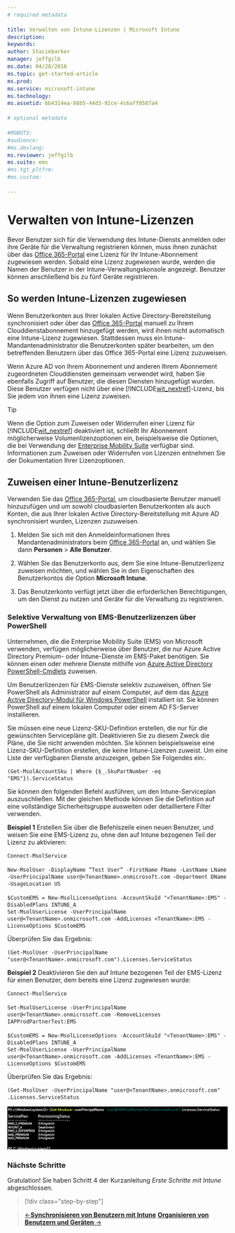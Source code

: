 ```yaml
---
# required metadata

title: Verwalten von Intune-Lizenzen | Microsoft Intune
description:
keywords:
author: Staciebarker
manager: jeffgilb
ms.date: 04/28/2016
ms.topic: get-started-article
ms.prod:
ms.service: microsoft-intune
ms.technology:
ms.assetid: bb4314ea-88b5-44d3-92ce-4c6aff0587a4

# optional metadata

#ROBOTS:
#audience:
#ms.devlang:
ms.reviewer: jeffgilb
ms.suite: ems
#ms.tgt_pltfrm:
#ms.custom:

---
```


# Verwalten von Intune-Lizenzen
Bevor Benutzer sich für die Verwendung des Intune-Diensts anmelden oder ihre Geräte für die Verwaltung registrieren können, muss ihnen zunächst über das [Office 365-Portal](http://go.microsoft.com/fwlink/p/?LinkId=698854) eine Lizenz für Ihr Intune-Abonnement zugewiesen werden. Sobald eine Lizenz zugewiesen wurde, werden die Namen der Benutzer in der Intune-Verwaltungskonsole angezeigt. Benutzer können anschließend bis zu fünf Geräte registrieren.

## So werden Intune-Lizenzen zugewiesen
Wenn Benutzerkonten aus Ihrer lokalen Active Directory-Bereitstellung synchronisiert oder über das [Office 365-Portal](http://go.microsoft.com/fwlink/p/?LinkId=698854) manuell zu Ihrem Clouddienstabonnement hinzugefügt werden, wird ihnen nicht automatisch eine Intune-Lizenz zugewiesen. Stattdessen muss ein Intune-Mandantenadministrator die Benutzerkonten später bearbeiten, um den betreffenden Benutzern über das Office 365-Portal eine Lizenz zuzuweisen.

Wenn Azure AD von Ihrem Abonnement und anderen Ihrem Abonnement zugeordneten Clouddiensten gemeinsam verwendet wird, haben Sie ebenfalls Zugriff auf Benutzer, die diesen Diensten hinzugefügt wurden. Diese Benutzer verfügen nicht über eine [!INCLUDE[wit_nextref](../includes/wit_nextref_md.md)]-Lizenz, bis Sie jedem von ihnen eine Lizenz zuweisen.

> [!TIP]
> Wenn die Option zum Zuweisen oder Widerrufen einer Lizenz für [!INCLUDE[wit_nextref](../includes/wit_nextref_md.md)] deaktiviert ist, schließt Ihr Abonnement möglicherweise Volumenlizenzoptionen ein, beispielsweise die Optionen, die bei Verwendung der [Enterprise Mobility Suite](https://www.microsoft.com/en-us/server-cloud/enterprise-mobility/overview.aspx) verfügbar sind. Informationen zum Zuweisen oder Widerrufen von Lizenzen entnehmen Sie der Dokumentation Ihrer Lizenzoptionen.

## Zuweisen einer Intune-Benutzerlizenz

Verwenden Sie das [Office 365-Portal](http://go.microsoft.com/fwlink/p/?LinkId=698854), um cloudbasierte Benutzer manuell hinzuzufügen und um sowohl cloudbasierten Benutzerkonten als auch Konten, die aus Ihrer lokalen Active Directory-Bereitstellung mit Azure AD synchronisiert wurden, Lizenzen zuzuweisen.

1.  Melden Sie sich mit den Anmeldeinformationen Ihres Mandantenadministrators beim [Office 365-Portal](http://go.microsoft.com/fwlink/p/?LinkId=698854) an, und wählen Sie dann **Personen** > **Alle Benutzer**.

2.  Wählen Sie das Benutzerkonto aus, dem Sie eine Intune-Benutzerlizenz zuweisen möchten, und wählen Sie in den Eigenschaften des Benutzerkontos die Option **Microsoft Intune**.

3.  Das Benutzerkonto verfügt jetzt über die erforderlichen Berechtigungen, um den Dienst zu nutzen und Geräte für die Verwaltung zu registrieren.

### Selektive Verwaltung von EMS-Benutzerlizenzen über PowerShell
Unternehmen, die die Enterprise Mobility Suite (EMS) von Microsoft verwenden, verfügen möglicherweise über Benutzer, die nur Azure Active Directory Premium- oder Intune-Dienste im EMS-Paket benötigen. Sie können einen oder mehrere Dienste mithilfe von [Azure Active Directory PowerShell-Cmdlets](https://msdn.microsoft.com/library/jj151815.aspx) zuweisen. 

Um Benutzerlizenzen für EMS-Dienste selektiv zuzuweisen, öffnen Sie PowerShell als Administrator auf einem Computer, auf dem das [Azure Active Directory-Modul für Windows PowerShell](https://msdn.microsoft.com/library/jj151815.aspx#bkmk_installmodule) installiert ist. Sie können PowerShell auf einem lokalen Computer oder einem AD FS-Server installieren.

Sie müssen eine neue Lizenz-SKU-Definition erstellen, die nur für die gewünschten Servicepläne gilt. Deaktivieren Sie zu diesem Zweck die Pläne, die Sie nicht anwenden möchten. Sie können beispielsweise eine Lizenz-SKU-Definition erstellen, die keine Intune-Lizenzen zuweist. Um eine Liste der verfügbaren Dienste anzuzeigen, geben Sie Folgendes ein:.
 
    (Get-MsolAccountSku | Where {$_.SkuPartNumber -eq "EMS"}).ServiceStatus 

Sie können den folgenden Befehl ausführen, um den Intune-Serviceplan auszuschließen. Mit der gleichen Methode können Sie die Definition auf eine vollständige Sicherheitsgruppe ausweiten oder detailliertere Filter verwenden. 

**Beispiel 1** Erstellen Sie über die Befehlszeile einen neuen Benutzer, und weisen Sie eine EMS-Lizenz zu, ohne den auf Intune bezogenen Teil der Lizenz zu aktivieren:

    Connect-MsolService 
        
    New-MsolUser -DisplayName “Test User” -FirstName FName -LastName LName -UserPrincipalName user@<TenantName>.onmicrosoft.com –Department DName -UsageLocation US
    
    $CustomEMS = New-MsolLicenseOptions -AccountSkuId "<TenantName>:EMS" -DisabledPlans INTUNE_A
    Set-MsolUserLicense -UserPrincipalName user@<TenantName>.onmicrosoft.com -AddLicenses <TenantName>:EMS -LicenseOptions $CustomEMS 
    

Überprüfen Sie das Ergebnis:

    (Get-MsolUser -UserPrincipalName "user@<TenantName>.onmicrosoft.com").Licenses.ServiceStatus

**Beispiel 2** Deaktivieren Sie den auf Intune bezogenen Teil der EMS-Lizenz für einen Benutzer, dem bereits eine Lizenz zugewiesen wurde:

    Connect-MsolService 
    
    Set-MsolUserLicense -UserPrincipalName user@<TenantName>.onmicrosoft.com -RemoveLicenses IAPProdPartnerTest:EMS
    
    $CustomEMS = New-MsolLicenseOptions -AccountSkuId "<TenantName>:EMS" -DisabledPlans INTUNE_A
    Set-MsolUserLicense -UserPrincipalName user@<TenantName>.onmicrosoft.com -AddLicenses <TenantName>:EMS -LicenseOptions $CustomEMS
 
Überprüfen Sie das Ergebnis:
 
    (Get-MsolUser -UserPrincipalName "user@<TenantName>.onmicrosoft.com" .Licenses.ServiceStatus

![PoSH-AddLic-Verify](./media/posh-addlic-verify.png)

### Nächste Schritte
Gratulation! Sie haben Schritt 4 der Kurzanleitung *Erste Schritte mit Intune* abgeschlossen.
>[!div class="step-by-step"]

>[&larr;**Synchronisieren von Benutzern mit Intune**](.\start-with-a-paid-subscription-to-microsoft-intune-step-2.md)     [**Organisieren von Benutzern und Geräten** &rarr;](.\start-with-a-paid-subscription-to-microsoft-intune-step-5.md)  


<!--HONumber=Jun16_HO2-->


